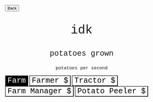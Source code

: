 <html>
<form action="https://potato2017.github.io/">
<button type="submit">Back</button>
</form>
<p class=topTitle>idk</p>
<p class=potatoes><span id=potatoes></span> potatoes grown</p>
<p class=pps><span id=pps></span> potatoes per second</p>
<button type="button" onclick="farm()" class="farmbutton">Farm</button>
<button type="button" onclick="farmer()" id="farmer" class="button">Farmer $<span id=price1></span></button>
<button type="button" onclick="tractor()" id="tractor" class="button">Tractor $<span id=price2></span></button>
<button type="button" onclick="farmmanager()" id="farmmanager" class="button">Farm Manager $<span id=price3></span></button>
<button type="button" onclick="potatopeeler()" id="potatopeeler" class="button">Potato Peeler $<span id=price4></span></button>
</html>
<style>
.topTitle{
  text-align: center;
  font-family: "Courier New";
  font-size: 40px;
}
.potatoes{
  text-align: center;
  font-family: "Courier New";
  font-size: 25px;
}
.pps{
  text-align: center;
  font-family: "Courier New";
  font-size: 15px;
}
.button{
    text-align: center;
    font-family: "Courier New";
    font-size: 25px;
    transition-duration: 0.5s;
    background-color: white;
    color: black;
}
.button:hover{
    text-align: center;
    font-family: "Courier New";
    font-size: 25px;
    background-color: #4CAF50;
    color: white;
}
.farmbutton{
    text-align: center;
    font-family: "Courier New";
    font-size: 25px;
    transition-duration: 0.5s;
    background-color: black;
    color: white;
}
.farmbutton:hover{
    text-align: center;
    font-family: "Courier New";
    font-size: 25px;
    background-color: white;
    color: black;
}
</style>
<script>
var potatoes = 0;
var farmVal = 1;
var amt = [0,0,0,0];
var prices = [10,100,1000,10000];
const updateRate = 10
const perFrame = [1/1000*updateRate,8/1000*updateRate,50/1000*updateRate,200/1000*updateRate];
window.setInterval(update,updateRate);
var farm = function() {
    potatoes += farmVal;
}
var farmer = function() {
    if (potatoes < prices[0]) return;
    potatoes -= prices[0]
    amt[0]++;
    prices[0]*=1.2;
}
var tractor = function() {
    if (potatoes < prices[1]) return;
    potatoes -= prices[1]
    amt[1]++;
    prices[1]*=1.2;
}
var farmmanager = function() {
    if (potatoes < prices[2]) return;
    potatoes -= prices[2]
    amt[2]++;
    prices[2]*=1.2;
}
var potatopeeler = function() {
    if (potatoes < prices[3]) return;
    potatoes -= prices[3]
    amt[3]++;
    prices[3]*=1.2;
}
function update() {
    for(var i = 0; i < 4; i++) {
        potatoes += amt[i]*perFrame[i];
    }
    if (potatoes >= prices[0]) document.getElementById("farmer").style.backgroundColor = "#4CAF50"
    if (potatoes >= prices[1]) document.getElementById("tractor").style.backgroundColor = "#4CAF50"
    if (potatoes >= prices[2]) document.getElementById("farmmanager").style.backgroundColor = "#4CAF50"
    if (potatoes >= prices[3]) document.getElementById("potatopeeler").style.backgroundColor = "#4CAF50"
    document.getElementById("potatoes").innerHTML = Math.round(potatoes);
    document.getElementById("price1").innerHTML = Math.round(prices[0]);
    document.getElementById("price2").innerHTML = Math.round(prices[1]);
    document.getElementById("price3").innerHTML = Math.round(prices[2]);
    document.getElementById("price4").innerHTML = Math.round(prices[3]);
    document.getElementById("pps").innerHTML = Math.round(1000 / updateRate * (perFrame[0]*amt[0] + perFrame[1]*amt[1] + perFrame[2]*amt[2] + perFrame[3]*amt[3]));
}
</script>
